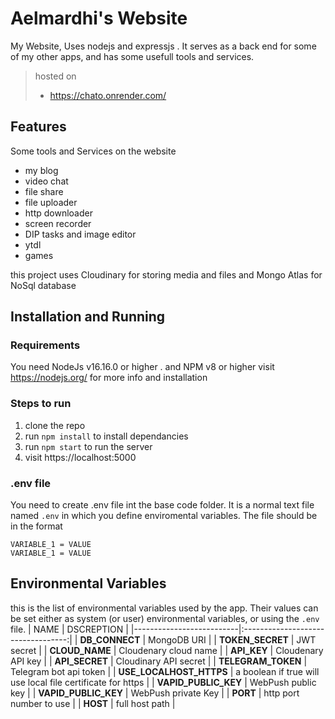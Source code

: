 # Aelmardhi's Website
My Website, Uses nodejs and expressjs . It serves as a back end for some of my other apps, and has some usefull tools and services.


> hosted on
> * https://chato.onrender.com/  

## Features
Some tools and Services on the website

* my blog
* video chat
* file share
* file uploader
* http downloader
* screen recorder
* DIP tasks and image editor
* ytdl
* games

this project uses Cloudinary for storing media and files and Mongo Atlas for NoSql database

## Installation and Running

### Requirements
 You need NodeJs v16.16.0 or higher . and NPM v8 or higher visit https://nodejs.org/ for more info and installation

 ### Steps to run
1. clone the repo
2. run  `npm install` to install dependancies
3. run `npm start` to run the server
4. visit https://localhost:5000 

### .env file 
You need to create .env file int the base code folder. It is a normal text file named `.env` in which you define enviromental variables. The file should be in the format 
```
VARIABLE_1 = VALUE
VARIABLE_1 = VALUE   
```

## Environmental Variables
this is the list of environmental variables used by the app. Their  values can be set either as system (or user) environmental variables, or using the `.env` file.
| NAME                     | DSCREPTION                         |
|--------------------------|:----------------------------------:|
|  **DB_CONNECT**          | MongoDB URI                        |
|  **TOKEN_SECRET**        | JWT secret                         |
|  **CLOUD_NAME**          | Cloudenary cloud name              | 
|  **API_KEY**             | Cloudenary API key                 |
|  **API_SECRET**          | Cloudinary API secret              |
|  **TELEGRAM_TOKEN**      | Telegram bot api token             |
| **USE_LOCALHOST_HTTPS**  | a boolean if true will use local file certificate for https                                      |
| **VAPID_PUBLIC_KEY**     | WebPush public key                 |
| **VAPID_PUBLIC_KEY**     | WebPush private Key                |
| **PORT**                 | http port number to use            |
| **HOST**                 | full host path                     |





